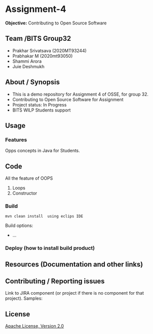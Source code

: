# Assignment-4
**Objective:** Contributing to Open Source Software

## Team /BITS Group32 
* Prakhar Srivatsava (2020MT93244)
* Prabhakar M  (2020mt93050)
* Shammi Arora
* Juie Deshmukh


## About / Synopsis

* This is a demo repository for Assignment 4 of OSSE, for group 32.
* Contributing to Open Source Software for Assignment
* Project status: In Progress
* BITS WILP Students support

## Usage

### Features
Opps concepts in Java for Students.

## Code
All the feature of OOPS 
1) Loops
2) Constructor


### Build

    mvn clean install  using eclips IDE

Build options:

* ...

### Deploy (how to install build product)

## Resources (Documentation and other links)

## Contributing / Reporting issues

Link to JIRA component (or project if there is no component for that project). Samples:

## License

[Apache License, Version 2.0](http://www.apache.org/licenses/LICENSE-2.0.html)



